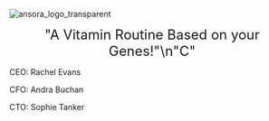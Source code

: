![ansora_logo_transparent](https://github.com/andrabuchan/ansora/assets/91843821/2f4f6453-ec15-42e1-96c3-38ec902505a7)
<div style="text-align: center; font-size: 24px;">"A Vitamin Routine Based on your Genes!"\n"C"</div>


CEO: Rachel Evans

CFO: Andra Buchan

CTO: Sophie Tanker
</p>

